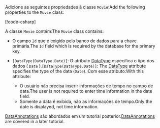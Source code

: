 <span data-ttu-id="fa5a5-101">Adicione as seguintes propriedades à classe `Movie`:</span><span class="sxs-lookup"><span data-stu-id="fa5a5-101">Add the following properties to the `Movie` class:</span></span>

[!code-csharp[](~/tutorials/first-mvc-app/start-mvc/sample/MvcMovie22/Models/Movie.cs?name=snippet1)]

<span data-ttu-id="fa5a5-102">A classe `Movie` contém:</span><span class="sxs-lookup"><span data-stu-id="fa5a5-102">The `Movie` class contains:</span></span>

* <span data-ttu-id="fa5a5-103">O campo `Id` que é exigido pelo banco de dados para a chave primária.</span><span class="sxs-lookup"><span data-stu-id="fa5a5-103">The `Id` field which is required by the database for the primary key.</span></span>
* <span data-ttu-id="fa5a5-104">`[DataType(DataType.Date)]`: O atributo [DataType](/dotnet/api/microsoft.aspnetcore.mvc.dataannotations.internal.datatypeattributeadapter) especifica o tipo dos dados ( `Date` ).</span><span class="sxs-lookup"><span data-stu-id="fa5a5-104">`[DataType(DataType.Date)]`:  The [DataType](/dotnet/api/microsoft.aspnetcore.mvc.dataannotations.internal.datatypeattributeadapter) attribute specifies the type of the data (`Date`).</span></span> <span data-ttu-id="fa5a5-105">Com esse atributo:</span><span class="sxs-lookup"><span data-stu-id="fa5a5-105">With this attribute:</span></span>

  * <span data-ttu-id="fa5a5-106">O usuário não precisa inserir informações de tempo no campo de data.</span><span class="sxs-lookup"><span data-stu-id="fa5a5-106">The user is not required to enter time information in the date field.</span></span>
  * <span data-ttu-id="fa5a5-107">Somente a data é exibida, não as informações de tempo.</span><span class="sxs-lookup"><span data-stu-id="fa5a5-107">Only the date is displayed, not time information.</span></span>

<span data-ttu-id="fa5a5-108">[DataAnnotations](/dotnet/api/system.componentmodel.dataannotations) são abordados em um tutorial posterior.</span><span class="sxs-lookup"><span data-stu-id="fa5a5-108">[DataAnnotations](/dotnet/api/system.componentmodel.dataannotations) are covered in a later tutorial.</span></span>